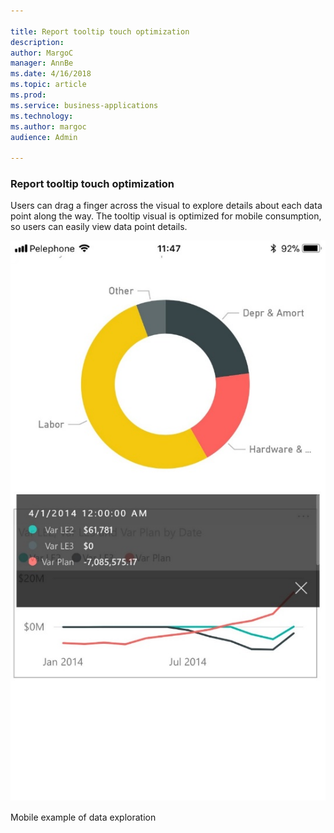 ```yaml
---

title: Report tooltip touch optimization
description: 
author: MargoC
manager: AnnBe
ms.date: 4/16/2018
ms.topic: article
ms.prod: 
ms.service: business-applications
ms.technology: 
ms.author: margoc
audience: Admin

---
```

### Report tooltip touch optimization



Users can drag a finger across the visual to explore details about each data
point along the way. The tooltip visual is optimized for mobile consumption, so
users can easily view data point details.

![A mobile screenshot demonstrating data explorations](media/report-tooltip-touch-optimization-1.jpg "A mobile screenshot demonstrating data explorations")
<!-- Picture 1 -->


Mobile example of data exploration
